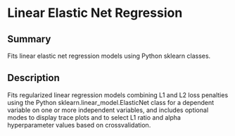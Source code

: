 # Linear Elastic Net Regression
## Summary
Fits linear elastic net regression models using Python sklearn classes.
## Description
Fits regularized linear regression models combining L1 and L2 loss penalties using the Python sklearn.linear_model.ElasticNet class for a dependent variable on one or more independent variables, and includes optional modes to display trace plots and to select L1 ratio and alpha hyperparameter values based on crossvalidation.
